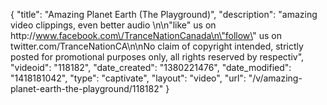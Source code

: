 {
    "title": "Amazing Planet Earth (The Playground)",
    "description": "amazing video clippings, even better audio \n\n\"like\" us on http:\/\/www.facebook.com\/TranceNationCanada\n\"follow\" us on twitter.com\/TranceNationCA\n\nNo claim of copyright intended, strictly posted for promotional purposes only, all rights reserved by respectiv",
    "videoid": "118182",
    "date_created": "1380221476",
    "date_modified": "1418181042",
    "type": "captivate",
    "layout": "video",
    "url": "\/v\/amazing-planet-earth-the-playground\/118182"
}